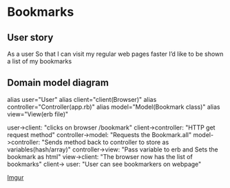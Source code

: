 # Bookmarks

## User story 

As a user 
So that I can visit my regular web pages faster
I’d like to be shown a list of my bookmarks


## Domain model diagram 

alias user="User"
alias client="client(Browser)"
alias controller="Controller(app.rb)"
alias model="Model(Bookmark class)"
alias view="View(erb file)"

user->client: "clicks on browser /bookmark"
client->controller: "HTTP get request method"
controller->model: "Requests the Bookmark.all"
model->controller: "Sends method back to controller to store as variables(hash/array)"
controller->view: "Pass variable to erb and Sets the bookmark as html"
view->client: "The browser now has the list of bookmarks"
client-> user: "User can see bookmarkers on webpage"

[Imgur](https://i.imgur.com/dp20OZG.jpg)
